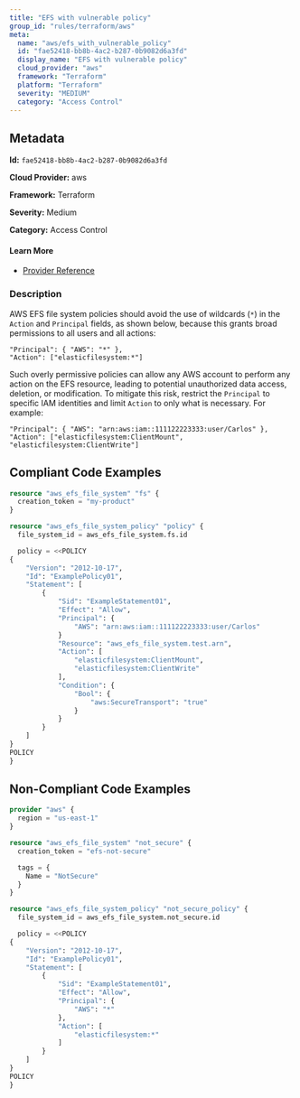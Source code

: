 ```yaml
---
title: "EFS with vulnerable policy"
group_id: "rules/terraform/aws"
meta:
  name: "aws/efs_with_vulnerable_policy"
  id: "fae52418-bb8b-4ac2-b287-0b9082d6a3fd"
  display_name: "EFS with vulnerable policy"
  cloud_provider: "aws"
  framework: "Terraform"
  platform: "Terraform"
  severity: "MEDIUM"
  category: "Access Control"
---
```

## Metadata

**Id:** `fae52418-bb8b-4ac2-b287-0b9082d6a3fd`

**Cloud Provider:** aws

**Framework:** Terraform

**Severity:** Medium

**Category:** Access Control

#### Learn More

 - [Provider Reference](https://registry.terraform.io/providers/hashicorp/aws/latest/docs/resources/efs_file_system_policy#policy)

### Description

 AWS EFS file system policies should avoid the use of wildcards (`*`) in the `Action` and `Principal` fields, as shown below, because this grants broad permissions to all users and all actions:

```
"Principal": { "AWS": "*" },
"Action": ["elasticfilesystem:*"]
```

Such overly permissive policies can allow any AWS account to perform any action on the EFS resource, leading to potential unauthorized data access, deletion, or modification. To mitigate this risk, restrict the `Principal` to specific IAM identities and limit `Action` to only what is necessary. For example:

```
"Principal": { "AWS": "arn:aws:iam::111122223333:user/Carlos" },
"Action": ["elasticfilesystem:ClientMount", "elasticfilesystem:ClientWrite"]
```


## Compliant Code Examples
```terraform
resource "aws_efs_file_system" "fs" {
  creation_token = "my-product"
}

resource "aws_efs_file_system_policy" "policy" {
  file_system_id = aws_efs_file_system.fs.id

  policy = <<POLICY
{
    "Version": "2012-10-17",
    "Id": "ExamplePolicy01",
    "Statement": [
        {
            "Sid": "ExampleStatement01",
            "Effect": "Allow",
            "Principal": {
                "AWS": "arn:aws:iam::111122223333:user/Carlos"
            }
            "Resource": "aws_efs_file_system.test.arn",
            "Action": [
                "elasticfilesystem:ClientMount",
                "elasticfilesystem:ClientWrite"
            ],
            "Condition": {
                "Bool": {
                    "aws:SecureTransport": "true"
                }
            }
        }
    ]
}
POLICY
}

```
## Non-Compliant Code Examples
```terraform
provider "aws" {
  region = "us-east-1"
}

resource "aws_efs_file_system" "not_secure" {
  creation_token = "efs-not-secure"

  tags = {
    Name = "NotSecure"
  }
}

resource "aws_efs_file_system_policy" "not_secure_policy" {
  file_system_id = aws_efs_file_system.not_secure.id

  policy = <<POLICY
{
    "Version": "2012-10-17",
    "Id": "ExamplePolicy01",
    "Statement": [
        {
            "Sid": "ExampleStatement01",
            "Effect": "Allow",
            "Principal": {
                "AWS": "*"
            },
            "Action": [
                "elasticfilesystem:*"
            ]
        }
    ]
}
POLICY
}

```